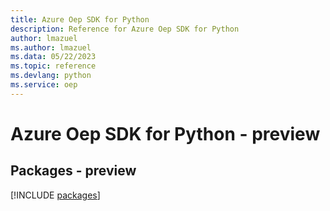 ```yaml
---
title: Azure Oep SDK for Python
description: Reference for Azure Oep SDK for Python
author: lmazuel
ms.author: lmazuel
ms.data: 05/22/2023
ms.topic: reference
ms.devlang: python
ms.service: oep
---
```

# Azure Oep SDK for Python - preview
## Packages - preview
[!INCLUDE [packages](oep-index.md)]